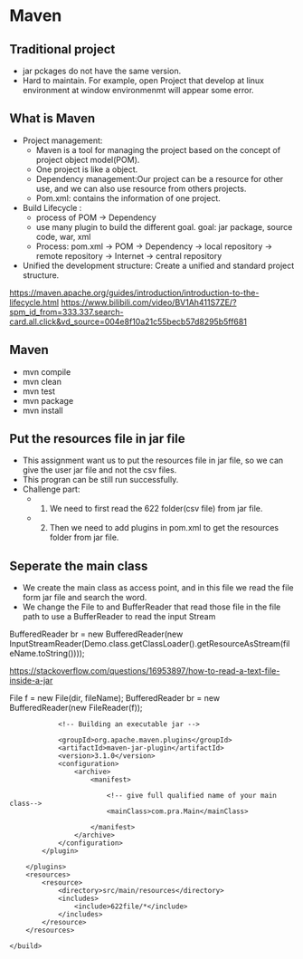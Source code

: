 # Maven

## Traditional project
- jar pckages do not have the same version.
- Hard to maintain. For example, open Project that develop at linux environment at window environmenmt will appear some error.

## What is Maven
- Project management: 
  - Maven is a tool for managing the project based on the concept of project object model(POM).
  - One project is like a object.
  - Dependency management:Our project can be a resource for other use, and we can also use resource from others projects. 
  - Pom.xml: contains the information of one project.
- Build Lifecycle : 
  - process of POM -> Dependency
  - use many plugin to build the different goal. goal: jar package, source code, war, xml 
  - Process: pom.xml -> POM -> Dependency -> local repository -> remote repository -> Internet -> central repository
- Unified the development structure: Create a unified and standard project structure.

https://maven.apache.org/guides/introduction/introduction-to-the-lifecycle.html
https://www.bilibili.com/video/BV1Ah411S7ZE/?spm_id_from=333.337.search-card.all.click&vd_source=004e8f10a21c55becb57d8295b5ff681


## Maven
- mvn compile
- mvn clean
- mvn test
- mvn package
- mvn install


## Put the resources file in jar file
- This assignment want us to put the resources file in jar file, so we can give the user jar file and not the csv files.
- This progran can be still run successfully.
- Challenge part:
  - 1. We need to first read the 622 folder(csv file) from jar file.
  - 2. Then we need to add plugins in pom.xml to get the resources folder from jar file. 



## Seperate the main class
- We create the main class as access point, and in this file we read the file form jar file and search the word.
- We change the File to and BufferReader that read those file in the file path to use a BufferReader to read the input Stream

BufferedReader br = new BufferedReader(new InputStreamReader(Demo.class.getClassLoader().getResourceAsStream(fileName.toString())));

https://stackoverflow.com/questions/16953897/how-to-read-a-text-file-inside-a-jar

File f = new File(dir, fileName);
BufferedReader br = new BufferedReader(new FileReader(f));

   <build>
        <plugins>
            <plugin>

                <!-- Building an executable jar -->

                <groupId>org.apache.maven.plugins</groupId>
                <artifactId>maven-jar-plugin</artifactId>
                <version>3.1.0</version>
                <configuration>
                    <archive>
                        <manifest>

                            <!-- give full qualified name of your main class-->
                            <mainClass>com.pra.Main</mainClass>

                        </manifest>
                    </archive>
                </configuration>
            </plugin>

        </plugins>
        <resources>
            <resource>
                <directory>src/main/resources</directory>
                <includes>
                    <include>622file/*</include>
                </includes>
            </resource>
        </resources>

    </build>
